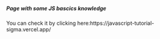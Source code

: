 <h5> Page with some JS bascics knowledge </h5>
<p> You can check it by clicking here:<a>https://javascript-tutorial-sigma.vercel.app/</a> </p>
